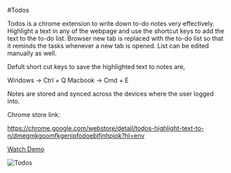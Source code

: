 #Todos

  Todos is a chrome extension to write down to-do notes very effectively. Highlight a text in any of the webpage and use the shortcut keys to add the text to the to-do list. Browser new tab is replaced with the to-do list so that it reminds the tasks whenever a new tab is opened. List can be edited manually as well. 

Defult short cut keys to save the highlighted text to notes are, 

Windows -> Ctrl + Q
Macbook -> Cmd + E

Notes are stored and synced across the devices where the user logged into. 

Chrome store link:

https://chrome.google.com/webstore/detail/todos-highlight-text-to-n/dmegmkgoomfkgenipfodoeblfjnhpjok?hl=env

[Watch Demo](https://www.youtube.com/watch?v=ETNHTKstRQM)

![Todos](https://github.com/mahesh-saravana/Todos/tree/master/static/img/todos.png)
